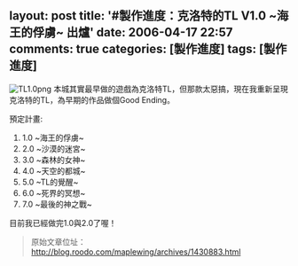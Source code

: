 layout: post
title: '#製作進度：克洛特的TL V1.0 ~海王的俘虜~ 出爐'
date: 2006-04-17 22:57
comments: true
categories: [製作進度]
tags: [製作進度]
---
![TL1.0png](/image/5GIsMHbfTbe3fGXGpTd8_209d47ef.png)
本城其實最早做的遊戲為克洛特TL，但那款太惡搞，現在我重新呈現克洛特的TL，為早期的作品做個Good Ending。

預定計畫:

1. 1.0 ~海王的俘虜~
2. 2.0 ~沙漠的迷宮~
3. 3.0 ~森林的女神~
4. 4.0 ~天空的都城~
5. 5.0 ~TL的覺醒~
6. 6.0 ~死界的冥想~
7. 7.0 ~最後的神之戰~

目前我已經做完1.0與2.0了喔！

> 原始文章位址：http://blog.roodo.com/maplewing/archives/1430883.html